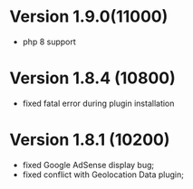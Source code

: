 # Version 1.9.0(11000)
- php 8 support

# Version 1.8.4 (10800)
- fixed fatal error during plugin installation

# Version 1.8.1 (10200)
- fixed Google AdSense display bug;
- fixed conflict with Geolocation Data plugin;
